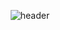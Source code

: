 
<div align="center">
  
![header](https://capsule-render.vercel.app/api?type=transparent&text="Welcome_To_MyZone!"&fontColor=335bb0)
</div>

